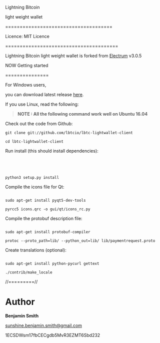 Lightning Bitcoin 

light weight wallet


=====================================


Licence: MIT Licence

=======================================


Lightning Bitcoin light weight wallet is forked from [Electrum](https://github.com/spesmilo/electrum) v3.0.5

NOW Getting started

===============

For Windows users,

you can download latest release [here](http://downloadwallet.lbtc.io/index.php/s/HvkFNyCqVu3oc0r/downloads).


If you  use Linux, read the following:

> **NOTE :  All the following command work well on Ubuntu 16.04**

Check out the code from Github:
```
git clone git://github.com/lbtcio/lbtc-lightwallet-client

cd lbtc-lightwallet-client
```
Run install (this should install dependencies):
```




python3 setup.py install
```

Compile the icons file for Qt:
```

sudo apt-get install pyqt5-dev-tools

pyrcc5 icons.qrc -o gui/qt/icons_rc.py
```

Compile the protobuf description file:
```

sudo apt-get install protobuf-compiler

protoc --proto_path=lib/ --python_out=lib/ lib/paymentrequest.proto
```

Create translations (optional):
```

sudo apt-get install python-pycurl gettext

./contrib/make_locale

```
//=========//




Author
===============

**Benjamin Smith**

sunshine.benjamin.smith@gmail.com

1ECSDWsm17fbCECgdb5MvR3EZMT6Sbd232
